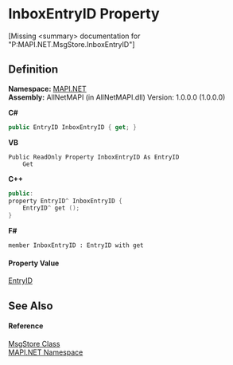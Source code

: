 # InboxEntryID Property


\[Missing &lt;summary&gt; documentation for "P:MAPI.NET.MsgStore.InboxEntryID"\]



## Definition
**Namespace:** <a href="5bef4637-66f8-16d4-e5f4-4d0da57a1538.md">MAPI.NET</a>  
**Assembly:** AllNetMAPI (in AllNetMAPI.dll) Version: 1.0.0.0 (1.0.0.0)

**C#**
``` C#
public EntryID InboxEntryID { get; }
```
**VB**
``` VB
Public ReadOnly Property InboxEntryID As EntryID
	Get
```
**C++**
``` C++
public:
property EntryID^ InboxEntryID {
	EntryID^ get ();
}
```
**F#**
``` F#
member InboxEntryID : EntryID with get
```



#### Property Value
<a href="db2ff999-cb6d-b06d-47cc-55b8797d7482.md">EntryID</a>

## See Also


#### Reference
<a href="6f2a2863-4894-51bc-e286-04b5a90167ef.md">MsgStore Class</a>  
<a href="5bef4637-66f8-16d4-e5f4-4d0da57a1538.md">MAPI.NET Namespace</a>  
